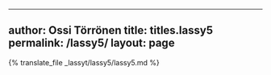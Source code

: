 
---
author: Ossi Törrönen
title: titles.lassy5
permalink: /lassy5/
layout: page
---
{% translate_file _lassyt/lassy5/lassy5.md %}